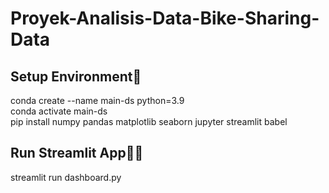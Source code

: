 # Proyek-Analisis-Data-Bike-Sharing-Data

## Setup Environment💅
conda create --name main-ds python=3.9<br>
conda activate main-ds<br>
pip install numpy pandas matplotlib seaborn jupyter streamlit babel

## Run Streamlit App🏃‍♀️
streamlit run dashboard.py